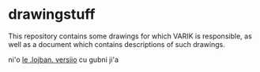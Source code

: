 # drawingstuff
This repository contains some drawings for which VARIK is responsible, as well as a document which contains descriptions of such drawings.

ni'o [le .lojban. versiio](https://github.com/varikvalefor/drawingstuff/tree/lojban) cu gubni ji'a

